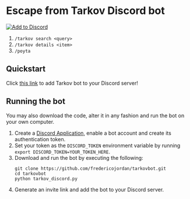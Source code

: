 # Escape from Tarkov Discord bot

[![Add to Discord](https://img.shields.io/static/v1?label=&message=Add%20to%20Discord&color=7289da&logo=discord&labelColor=424549)](https://discord.com/api/oauth2/authorize?client_id=1037063623350161470&permissions=0&scope=bot)

1. `/tarkov search <query>`
2. `/tarkov details <item>`
3. `/poyta`

## Quickstart

Click [this link](https://discord.com/api/oauth2/authorize?client_id=1037063623350161470&permissions=0&scope=bot) to add Tarkov bot to your Discord server!

## Running the bot

You may also download the code, alter it in any fashion and run the bot on your own computer.

1. Create a [Discord Application](https://discord.com/developers/applications), enable a bot account and create its authentication token.
2. Set your token as the `DISCORD_TOKEN` environment variable by running `export DISCORD_TOKEN=YOUR_TOKEN_HERE`.
3. Download and run the bot by executing the following:
   ```shell
   git clone https://github.com/fredericojordan/tarkovbot.git
   cd tarkovbot
   python tarkov_discord.py
   ```
4. Generate an invite link and add the bot to your Discord server.
